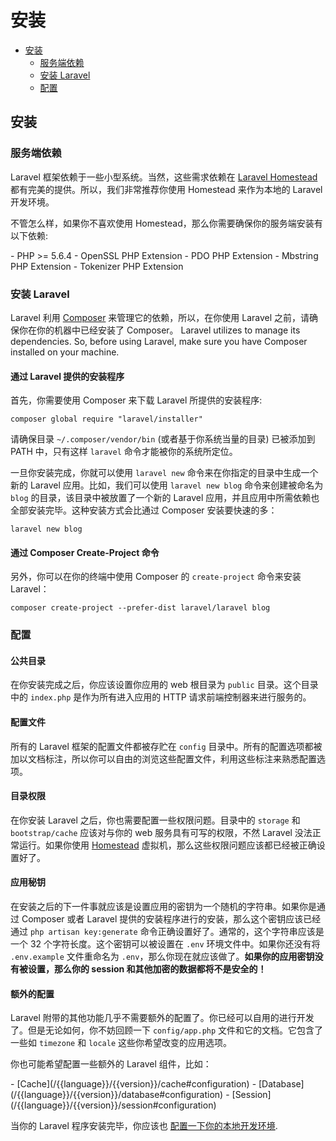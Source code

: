 # 安装

- [安装](#installation)
    - [服务端依赖](#server-requirements)
    - [安装 Laravel](#installing-laravel)
    - [配置](#configuration)

<a name="installation"></a>
## 安装

<a name="server-requirements"></a>
### 服务端依赖

Laravel 框架依赖于一些小型系统。当然，这些需求依赖在 [Laravel Homestead](/{{language}}/{{version}}/homestead) 都有完美的提供。所以，我们非常推荐你使用 Homestead 来作为本地的 Laravel 开发环境。

不管怎么样，如果你不喜欢使用 Homestead，那么你需要确保你的服务端安装有以下依赖:

<div class="content-list" markdown="1">
- PHP >= 5.6.4
- OpenSSL PHP Extension
- PDO PHP Extension
- Mbstring PHP Extension
- Tokenizer PHP Extension
</div>

<a name="installing-laravel"></a>
### 安装 Laravel

Laravel 利用 [Composer](http://getcomposer.org) 来管理它的依赖，所以，在你使用 Laravel 之前，请确保你在你的机器中已经安装了 Composer。
Laravel utilizes  to manage its dependencies. So, before using Laravel, make sure you have Composer installed on your machine.

#### 通过 Laravel 提供的安装程序

首先，你需要使用 Composer 来下载 Laravel 所提供的安装程序:

    composer global require "laravel/installer"

请确保目录 `~/.composer/vendor/bin` (或者基于你系统当量的目录) 已被添加到 PATH 中，只有这样 `laravel` 命令才能被你的系统所定位。

一旦你安装完成，你就可以使用 `laravel new` 命令来在你指定的目录中生成一个新的 Laravel 应用。比如，我们可以使用 `laravel new blog` 命令来创建被命名为 `blog` 的目录，该目录中被放置了一个新的 Laravel 应用，并且应用中所需依赖也全部安装完毕。这种安装方式会比通过 Composer 安装要快速的多：

    laravel new blog

#### 通过 Composer Create-Project 命令

另外，你可以在你的终端中使用 Composer 的 `create-project` 命令来安装 Laravel：

    composer create-project --prefer-dist laravel/laravel blog

<a name="configuration"></a>
### 配置

#### 公共目录

在你安装完成之后，你应该设置你应用的 web 根目录为 `public` 目录。这个目录中的 `index.php` 是作为所有进入应用的 HTTP 请求前端控制器来进行服务的。

#### 配置文件

所有的 Laravel 框架的配置文件都被存贮在 `config` 目录中。所有的配置选项都被加以文档标注，所以你可以自由的浏览这些配置文件，利用这些标注来熟悉配置选项。

#### 目录权限

在你安装 Laravel 之后，你也需要配置一些权限问题。目录中的 `storage` 和 `bootstrap/cache` 应该对与你的 web 服务具有可写的权限，不然 Laravel 没法正常运行。如果你使用 [Homestead](/{{language}}/{{version}}/homestead) 虚拟机，那么这些权限问题应该都已经被正确设置好了。

#### 应用秘钥

在安装之后的下一件事就应该是设置应用的密钥为一个随机的字符串。如果你是通过 Composer 或者 Laravel 提供的安装程序进行的安装，那么这个密钥应该已经通过 `php artisan key:generate` 命令正确设置好了。通常的，这个字符串应该是一个 32 个字符长度。这个密钥可以被设置在 `.env` 环境文件中。如果你还没有将 `.env.example` 文件重命名为 `.env`，那么你现在就应该做了。**如果你的应用密钥没有被设置，那么你的 session 和其他加密的数据都将不是安全的！**

#### 额外的配置

Laravel 附带的其他功能几乎不需要额外的配置了。你已经可以自用的进行开发了。但是无论如何，你不妨回顾一下 `config/app.php` 文件和它的文档。它包含了一些如 `timezone` 和 `locale` 这些你希望改变的应用选项。

你也可能希望配置一些额外的 Laravel 组件，比如：

<div class="content-list" markdown="1">
- [Cache](/{{language}}/{{version}}/cache#configuration)
- [Database](/{{language}}/{{version}}/database#configuration)
- [Session](/{{language}}/{{version}}/session#configuration)
</div>

当你的 Laravel 程序安装完毕，你应该也 [配置一下你的本地开发环境](/{{language}}/{{version}}/configuration#environment-configuration).
